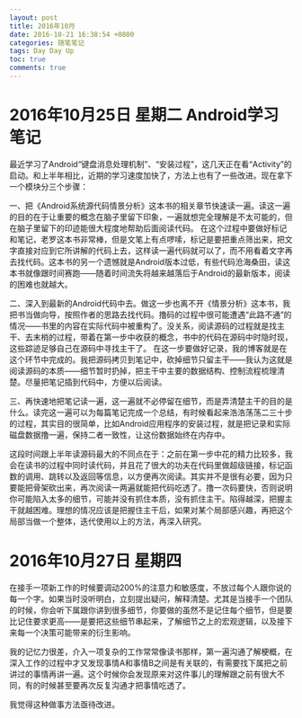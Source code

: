 ```yaml
---
layout: post
title: 2016年10月
date: 2016-10-21 16:38:54 +0800
categories: 随笔笔记
tags: Day Day Up
toc: true
comments: true
---
```

# 2016年10月25日 星期二 Android学习笔记
最近学习了Android“键盘消息处理机制”、“安装过程”，这几天正在看“Activity”的启动。和上半年相比，近期的学习速度加快了，方法上也有了一些改进。现在拿下一个模块分三个步骤：

一、把《Android系统源代码情景分析》这本书的相关章节快速读一遍。读这一遍的目的在于让重要的概念在脑子里留下印象，一遍就想完全理解是不太可能的，但在脑子里留下的印迹能很大程度地帮助后面阅读代码。
在这个过程中要做好标记和笔记，老罗这本书非常棒，但是文笔上有点啰嗦，标记是要把重点筛出来，把文字直接对应到它所讲解的代码上去，这样读一遍代码就可以了，而不用看着文字再去找代码。这本书的另一个遗憾就是Android版本过低，有些代码沧海桑田，读这本书就像跟时间赛跑——随着时间流失将越来越落后于Android的最新版本，阅读的困难也就越大。

二、深入到最新的Android代码中去。做这一步也离不开《情景分析》这本书，我把书当做向导，按照作者的思路去找代码。撸码的过程中很可能遭遇“此路不通”的情况——书里的内容在实际代码中被重构了。没关系，阅读源码的过程就是找主干、去末梢的过程，带着在第一步中收获的概念，书中的代码在源码中时隐时现，这些踪迹足够自己在源码中寻找主干了。
在这一步要做好记录，我的博客就是在这个环节中完成的。我把源码拷贝到笔记中，砍掉细节只留主干——我认为这就是阅读源码的本质——细节暂时扔掉，把主干中主要的数据结构、控制流程梳理清楚。尽量把笔记插到代码中，方便以后阅读。

三、再快速地把笔记读一遍，这一遍就不必停留在细节，而是弄清楚主干的目的是什么。读完这一遍可以为每篇笔记完成一个总结，有时候看起来浩浩荡荡二三十步的过程，其实目的很简单，比如Android应用程序的安装过程，就是把记录和实际磁盘数据撸一遍，保持二者一致性，让这份数据始终在内存中。

这段时间跟上半年读源码最大的不同点在于：之前在第一步中花的精力比较多，我会在读书的过程中同时读代码，并且花了很大的功夫在代码里做超级链接，标记函数的调用、跳转以及返回等信息，以方便再次阅读。其实并不是很有必要，因为只要能把骨架砍出来，再次阅读一两遍就能把代码吃透了。撸一次码要快，否则说明你可能陷入太多的细节，可能并没有抓住本质，没有抓住主干。陷得越深，把握主干就越困难。理想的情况应该是把握住主干后，如果对某个局部感兴趣，再把这个局部当做一个整体，迭代使用以上的方法，再深入研究。

# 2016年10月27日 星期四 
在接手一项新工作的时候要调动200%的注意力和敏感度，不放过每个人跟你说的每一个字。如果当时没听明白，立刻提出疑问，解释清楚。尤其是当接手一个团队的时候，你会听下属跟你讲到很多细节，你要做的虽然不是记住每个细节，但是要比记住要求更高——是要把这些细节串起来，了解细节之上的宏观逻辑，以及接下来每一个决策可能带来的衍生影响。

我的记忆力很差，介入一项复杂的工作常常像读书那样，第一遍沟通了解梗概，在深入工作的过程中才又发现事情A和事情B之间是有关联的，有需要找下属把之前讲过的事情再讲一遍。这个时候你会发现原来对这件事儿的理解跟之前有很大不同，有的时候甚至要再次反复沟通才把事情吃透了。

我觉得这种做事方法亟待改进。
